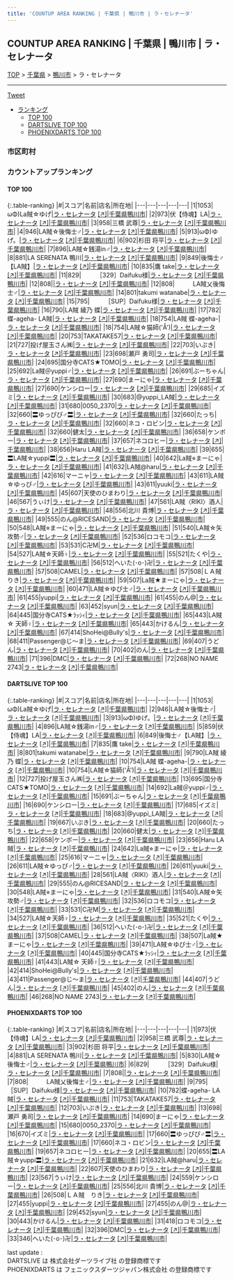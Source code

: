 ```yaml
---
title: 'COUNTUP AREA RANKING | 千葉県 | 鴨川市 | ラ・セレナータ'
---
```

## COUNTUP AREA RANKING | 千葉県 | 鴨川市 | ラ・セレナータ

[TOP](/darts/rank/) > [千葉県](/darts/rank/千葉県/) > [鴨川市](/darts/rank/千葉県/鴨川市/) > ラ・セレナータ

___

<a href="https://twitter.com/share?ref_src=twsrc%5Etfw" data-text="COUNTUP AREA RANKING | 千葉県鴨川市ラ・セレナータ" class="twitter-share-button" data-hashtags="DARTSLIVE,PHOENIXDARTS,darts,ダーツ" data-show-count="false">Tweet</a>

* [ランキング](#カウントアップランキング)
    * [TOP 100](#top-100)
    * [DARTSLIVE TOP 100](#dartslive-top-100)
    * [PHOENIXDARTS TOP 100](#phoenixdarts-top-100)

### 市区町村

<ul>

</ul>

### カウントアップランキング

#### TOP 100



{:.table-ranking}
|#|スコア|名前|店名|所在地|
|---|---|---|---|---|
|1|1053|<span class="rank-name-dl">ωΦ)La賊☆ゆげ</span>|<a href="/darts/rank/shops/69b48868d161e6d40d9b047a20a7ba1e.html">ラ・セレナータ</a> <a href="https://search.dartslive.com/jp/shop/69b48868d161e6d40d9b047a20a7ba1e">[↗]</a>|<a href="/darts/rank/千葉県/鴨川市">千葉県鴨川市</a>|
|2|973|<span class="rank-name-pd">伏【侍魂】LA</span>|<a href="/darts/rank/shops/8661.html">ラ・セレナータ</a> <a href="https://vs.phoenixdarts.com/jp/shop/shopDetailInfo/s_8661?s_seq=8661">[↗]</a>|<a href="/darts/rank/千葉県/鴨川市">千葉県鴨川市</a>|
|3|958|<span class="rank-name-pd"><span class="pro-icon-pd"></span>三橋 武尊</span>|<a href="/darts/rank/shops/8661.html">ラ・セレナータ</a> <a href="https://vs.phoenixdarts.com/jp/shop/shopDetailInfo/s_8661?s_seq=8661">[↗]</a>|<a href="/darts/rank/千葉県/鴨川市">千葉県鴨川市</a>|
|4|946|<span class="rank-name-dl">LA賊☆後悔士♂</span>|<a href="/darts/rank/shops/69b48868d161e6d40d9b047a20a7ba1e.html">ラ・セレナータ</a> <a href="https://search.dartslive.com/jp/shop/69b48868d161e6d40d9b047a20a7ba1e">[↗]</a>|<a href="/darts/rank/千葉県/鴨川市">千葉県鴨川市</a>|
|5|913|<span class="rank-name-dl">ωΦ)ゆげ。</span>|<a href="/darts/rank/shops/69b48868d161e6d40d9b047a20a7ba1e.html">ラ・セレナータ</a> <a href="https://search.dartslive.com/jp/shop/69b48868d161e6d40d9b047a20a7ba1e">[↗]</a>|<a href="/darts/rank/千葉県/鴨川市">千葉県鴨川市</a>|
|6|902|<span class="rank-name-pd">杉田 将平</span>|<a href="/darts/rank/shops/8661.html">ラ・セレナータ</a> <a href="https://vs.phoenixdarts.com/jp/shop/shopDetailInfo/s_8661?s_seq=8661">[↗]</a>|<a href="/darts/rank/千葉県/鴨川市">千葉県鴨川市</a>|
|7|896|<span class="rank-name-dl">LA賊☆銭湯in♂</span>|<a href="/darts/rank/shops/69b48868d161e6d40d9b047a20a7ba1e.html">ラ・セレナータ</a> <a href="https://search.dartslive.com/jp/shop/69b48868d161e6d40d9b047a20a7ba1e">[↗]</a>|<a href="/darts/rank/千葉県/鴨川市">千葉県鴨川市</a>|
|8|881|<span class="rank-name-pd">LA SERENATA 鴨川</span>|<a href="/darts/rank/shops/8661.html">ラ・セレナータ</a> <a href="https://vs.phoenixdarts.com/jp/shop/shopDetailInfo/s_8661?s_seq=8661">[↗]</a>|<a href="/darts/rank/千葉県/鴨川市">千葉県鴨川市</a>|
|9|849|<span class="rank-name-dl">後悔士♂【LA賊】</span>|<a href="/darts/rank/shops/69b48868d161e6d40d9b047a20a7ba1e.html">ラ・セレナータ</a> <a href="https://search.dartslive.com/jp/shop/69b48868d161e6d40d9b047a20a7ba1e">[↗]</a>|<a href="/darts/rank/千葉県/鴨川市">千葉県鴨川市</a>|
|10|835|<span class="rank-name-dl">鷹 take</span>|<a href="/darts/rank/shops/69b48868d161e6d40d9b047a20a7ba1e.html">ラ・セレナータ</a> <a href="https://search.dartslive.com/jp/shop/69b48868d161e6d40d9b047a20a7ba1e">[↗]</a>|<a href="/darts/rank/千葉県/鴨川市">千葉県鴨川市</a>|
|11|829|<span class="rank-name-pd">　　　［329］Daifuku様</span>|<a href="/darts/rank/shops/8661.html">ラ・セレナータ</a> <a href="https://vs.phoenixdarts.com/jp/shop/shopDetailInfo/s_8661?s_seq=8661">[↗]</a>|<a href="/darts/rank/千葉県/鴨川市">千葉県鴨川市</a>|
|12|808|<span class="rank-name-pd"></span>|<a href="/darts/rank/shops/8661.html">ラ・セレナータ</a> <a href="https://vs.phoenixdarts.com/jp/shop/shopDetailInfo/s_8661?s_seq=8661">[↗]</a>|<a href="/darts/rank/千葉県/鴨川市">千葉県鴨川市</a>|
|12|808|<span class="rank-name-pd">　　　LA賊乂後悔士♂</span>|<a href="/darts/rank/shops/8661.html">ラ・セレナータ</a> <a href="https://vs.phoenixdarts.com/jp/shop/shopDetailInfo/s_8661?s_seq=8661">[↗]</a>|<a href="/darts/rank/千葉県/鴨川市">千葉県鴨川市</a>|
|14|801|<span class="rank-name-dl">takumi watanabe</span>|<a href="/darts/rank/shops/69b48868d161e6d40d9b047a20a7ba1e.html">ラ・セレナータ</a> <a href="https://search.dartslive.com/jp/shop/69b48868d161e6d40d9b047a20a7ba1e">[↗]</a>|<a href="/darts/rank/千葉県/鴨川市">千葉県鴨川市</a>|
|15|795|<span class="rank-name-pd">　　　［SUP］Daifuku様</span>|<a href="/darts/rank/shops/8661.html">ラ・セレナータ</a> <a href="https://vs.phoenixdarts.com/jp/shop/shopDetailInfo/s_8661?s_seq=8661">[↗]</a>|<a href="/darts/rank/千葉県/鴨川市">千葉県鴨川市</a>|
|16|790|<span class="rank-name-dl">LA賊 綾乃 蝶</span>|<a href="/darts/rank/shops/69b48868d161e6d40d9b047a20a7ba1e.html">ラ・セレナータ</a> <a href="https://search.dartslive.com/jp/shop/69b48868d161e6d40d9b047a20a7ba1e">[↗]</a>|<a href="/darts/rank/千葉県/鴨川市">千葉県鴨川市</a>|
|17|782|<span class="rank-name-pd">蝶-ageha-  LA賊</span>|<a href="/darts/rank/shops/8661.html">ラ・セレナータ</a> <a href="https://vs.phoenixdarts.com/jp/shop/shopDetailInfo/s_8661?s_seq=8661">[↗]</a>|<a href="/darts/rank/千葉県/鴨川市">千葉県鴨川市</a>|
|18|754|<span class="rank-name-dl">LA賊 蝶-ageha-</span>|<a href="/darts/rank/shops/69b48868d161e6d40d9b047a20a7ba1e.html">ラ・セレナータ</a> <a href="https://search.dartslive.com/jp/shop/69b48868d161e6d40d9b047a20a7ba1e">[↗]</a>|<a href="/darts/rank/千葉県/鴨川市">千葉県鴨川市</a>|
|18|754|<span class="rank-name-dl">LA賊☆猫師(&#x27;Å&#x27;)</span>|<a href="/darts/rank/shops/69b48868d161e6d40d9b047a20a7ba1e.html">ラ・セレナータ</a> <a href="https://search.dartslive.com/jp/shop/69b48868d161e6d40d9b047a20a7ba1e">[↗]</a>|<a href="/darts/rank/千葉県/鴨川市">千葉県鴨川市</a>|
|20|753|<span class="rank-name-pd">TAKATAKE57</span>|<a href="/darts/rank/shops/8661.html">ラ・セレナータ</a> <a href="https://vs.phoenixdarts.com/jp/shop/shopDetailInfo/s_8661?s_seq=8661">[↗]</a>|<a href="/darts/rank/千葉県/鴨川市">千葉県鴨川市</a>|
|21|727|<span class="rank-name-dl">投げ屋玉さん㈱</span>|<a href="/darts/rank/shops/69b48868d161e6d40d9b047a20a7ba1e.html">ラ・セレナータ</a> <a href="https://search.dartslive.com/jp/shop/69b48868d161e6d40d9b047a20a7ba1e">[↗]</a>|<a href="/darts/rank/千葉県/鴨川市">千葉県鴨川市</a>|
|22|703|<span class="rank-name-pd">いぷき</span>|<a href="/darts/rank/shops/8661.html">ラ・セレナータ</a> <a href="https://vs.phoenixdarts.com/jp/shop/shopDetailInfo/s_8661?s_seq=8661">[↗]</a>|<a href="/darts/rank/千葉県/鴨川市">千葉県鴨川市</a>|
|23|698|<span class="rank-name-pd"><span class="pro-icon-pd"></span>瀬戸 勇司</span>|<a href="/darts/rank/shops/8661.html">ラ・セレナータ</a> <a href="https://vs.phoenixdarts.com/jp/shop/shopDetailInfo/s_8661?s_seq=8661">[↗]</a>|<a href="/darts/rank/千葉県/鴨川市">千葉県鴨川市</a>|
|24|695|<span class="rank-name-dl">国分寺CATS★TOMO</span>|<a href="/darts/rank/shops/69b48868d161e6d40d9b047a20a7ba1e.html">ラ・セレナータ</a> <a href="https://search.dartslive.com/jp/shop/69b48868d161e6d40d9b047a20a7ba1e">[↗]</a>|<a href="/darts/rank/千葉県/鴨川市">千葉県鴨川市</a>|
|25|692|<span class="rank-name-dl">La賊＠yuppi♂</span>|<a href="/darts/rank/shops/69b48868d161e6d40d9b047a20a7ba1e.html">ラ・セレナータ</a> <a href="https://search.dartslive.com/jp/shop/69b48868d161e6d40d9b047a20a7ba1e">[↗]</a>|<a href="/darts/rank/千葉県/鴨川市">千葉県鴨川市</a>|
|26|691|<span class="rank-name-dl">ぶーちゃん</span>|<a href="/darts/rank/shops/69b48868d161e6d40d9b047a20a7ba1e.html">ラ・セレナータ</a> <a href="https://search.dartslive.com/jp/shop/69b48868d161e6d40d9b047a20a7ba1e">[↗]</a>|<a href="/darts/rank/千葉県/鴨川市">千葉県鴨川市</a>|
|27|690|<span class="rank-name-pd">まーにゃ</span>|<a href="/darts/rank/shops/8661.html">ラ・セレナータ</a> <a href="https://vs.phoenixdarts.com/jp/shop/shopDetailInfo/s_8661?s_seq=8661">[↗]</a>|<a href="/darts/rank/千葉県/鴨川市">千葉県鴨川市</a>|
|27|690|<span class="rank-name-dl">ケンシロー</span>|<a href="/darts/rank/shops/69b48868d161e6d40d9b047a20a7ba1e.html">ラ・セレナータ</a> <a href="https://search.dartslive.com/jp/shop/69b48868d161e6d40d9b047a20a7ba1e">[↗]</a>|<a href="/darts/rank/千葉県/鴨川市">千葉県鴨川市</a>|
|29|685|<span class="rank-name-dl">イズミ</span>|<a href="/darts/rank/shops/69b48868d161e6d40d9b047a20a7ba1e.html">ラ・セレナータ</a> <a href="https://search.dartslive.com/jp/shop/69b48868d161e6d40d9b047a20a7ba1e">[↗]</a>|<a href="/darts/rank/千葉県/鴨川市">千葉県鴨川市</a>|
|30|683|<span class="rank-name-dl">@yuppi_LA賊</span>|<a href="/darts/rank/shops/69b48868d161e6d40d9b047a20a7ba1e.html">ラ・セレナータ</a> <a href="https://search.dartslive.com/jp/shop/69b48868d161e6d40d9b047a20a7ba1e">[↗]</a>|<a href="/darts/rank/千葉県/鴨川市">千葉県鴨川市</a>|
|31|680|<span class="rank-name-pd">0050_2370</span>|<a href="/darts/rank/shops/8661.html">ラ・セレナータ</a> <a href="https://vs.phoenixdarts.com/jp/shop/shopDetailInfo/s_8661?s_seq=8661">[↗]</a>|<a href="/darts/rank/千葉県/鴨川市">千葉県鴨川市</a>|
|32|660|<span class="rank-name-pd">〓ゆっぴぴ♂〓</span>|<a href="/darts/rank/shops/8661.html">ラ・セレナータ</a> <a href="https://vs.phoenixdarts.com/jp/shop/shopDetailInfo/s_8661?s_seq=8661">[↗]</a>|<a href="/darts/rank/千葉県/鴨川市">千葉県鴨川市</a>|
|32|660|<span class="rank-name-dl">たっち</span>|<a href="/darts/rank/shops/69b48868d161e6d40d9b047a20a7ba1e.html">ラ・セレナータ</a> <a href="https://search.dartslive.com/jp/shop/69b48868d161e6d40d9b047a20a7ba1e">[↗]</a>|<a href="/darts/rank/千葉県/鴨川市">千葉県鴨川市</a>|
|32|660|<span class="rank-name-pd">ネコ・ロビン</span>|<a href="/darts/rank/shops/8661.html">ラ・セレナータ</a> <a href="https://vs.phoenixdarts.com/jp/shop/shopDetailInfo/s_8661?s_seq=8661">[↗]</a>|<a href="/darts/rank/千葉県/鴨川市">千葉県鴨川市</a>|
|32|660|<span class="rank-name-dl">健太</span>|<a href="/darts/rank/shops/69b48868d161e6d40d9b047a20a7ba1e.html">ラ・セレナータ</a> <a href="https://search.dartslive.com/jp/shop/69b48868d161e6d40d9b047a20a7ba1e">[↗]</a>|<a href="/darts/rank/千葉県/鴨川市">千葉県鴨川市</a>|
|36|658|<span class="rank-name-dl">ケンボー</span>|<a href="/darts/rank/shops/69b48868d161e6d40d9b047a20a7ba1e.html">ラ・セレナータ</a> <a href="https://search.dartslive.com/jp/shop/69b48868d161e6d40d9b047a20a7ba1e">[↗]</a>|<a href="/darts/rank/千葉県/鴨川市">千葉県鴨川市</a>|
|37|657|<span class="rank-name-pd">ネコロヒー</span>|<a href="/darts/rank/shops/8661.html">ラ・セレナータ</a> <a href="https://vs.phoenixdarts.com/jp/shop/shopDetailInfo/s_8661?s_seq=8661">[↗]</a>|<a href="/darts/rank/千葉県/鴨川市">千葉県鴨川市</a>|
|38|656|<span class="rank-name-dl">Haru LA賊</span>|<a href="/darts/rank/shops/69b48868d161e6d40d9b047a20a7ba1e.html">ラ・セレナータ</a> <a href="https://search.dartslive.com/jp/shop/69b48868d161e6d40d9b047a20a7ba1e">[↗]</a>|<a href="/darts/rank/千葉県/鴨川市">千葉県鴨川市</a>|
|39|655|<span class="rank-name-pd">〓LA賊☆yuppi〓</span>|<a href="/darts/rank/shops/8661.html">ラ・セレナータ</a> <a href="https://vs.phoenixdarts.com/jp/shop/shopDetailInfo/s_8661?s_seq=8661">[↗]</a>|<a href="/darts/rank/千葉県/鴨川市">千葉県鴨川市</a>|
|40|642|<span class="rank-name-dl">La賊⭐︎まーにゃ</span>|<a href="/darts/rank/shops/69b48868d161e6d40d9b047a20a7ba1e.html">ラ・セレナータ</a> <a href="https://search.dartslive.com/jp/shop/69b48868d161e6d40d9b047a20a7ba1e">[↗]</a>|<a href="/darts/rank/千葉県/鴨川市">千葉県鴨川市</a>|
|41|632|<span class="rank-name-pd">LA賊@haru</span>|<a href="/darts/rank/shops/8661.html">ラ・セレナータ</a> <a href="https://vs.phoenixdarts.com/jp/shop/shopDetailInfo/s_8661?s_seq=8661">[↗]</a>|<a href="/darts/rank/千葉県/鴨川市">千葉県鴨川市</a>|
|42|616|<span class="rank-name-dl">マーニャ</span>|<a href="/darts/rank/shops/69b48868d161e6d40d9b047a20a7ba1e.html">ラ・セレナータ</a> <a href="https://search.dartslive.com/jp/shop/69b48868d161e6d40d9b047a20a7ba1e">[↗]</a>|<a href="/darts/rank/千葉県/鴨川市">千葉県鴨川市</a>|
|43|611|<span class="rank-name-dl">LA賊☆ゆっぴ♂</span>|<a href="/darts/rank/shops/69b48868d161e6d40d9b047a20a7ba1e.html">ラ・セレナータ</a> <a href="https://search.dartslive.com/jp/shop/69b48868d161e6d40d9b047a20a7ba1e">[↗]</a>|<a href="/darts/rank/千葉県/鴨川市">千葉県鴨川市</a>|
|43|611|<span class="rank-name-dl">yuuki</span>|<a href="/darts/rank/shops/69b48868d161e6d40d9b047a20a7ba1e.html">ラ・セレナータ</a> <a href="https://search.dartslive.com/jp/shop/69b48868d161e6d40d9b047a20a7ba1e">[↗]</a>|<a href="/darts/rank/千葉県/鴨川市">千葉県鴨川市</a>|
|45|607|<span class="rank-name-pd">天使のひまわり</span>|<a href="/darts/rank/shops/8661.html">ラ・セレナータ</a> <a href="https://vs.phoenixdarts.com/jp/shop/shopDetailInfo/s_8661?s_seq=8661">[↗]</a>|<a href="/darts/rank/千葉県/鴨川市">千葉県鴨川市</a>|
|46|567|<span class="rank-name-pd">うぃけ</span>|<a href="/darts/rank/shops/8661.html">ラ・セレナータ</a> <a href="https://vs.phoenixdarts.com/jp/shop/shopDetailInfo/s_8661?s_seq=8661">[↗]</a>|<a href="/darts/rank/千葉県/鴨川市">千葉県鴨川市</a>|
|47|561|<span class="rank-name-dl">LA賊〈RIKI〉酒人</span>|<a href="/darts/rank/shops/69b48868d161e6d40d9b047a20a7ba1e.html">ラ・セレナータ</a> <a href="https://search.dartslive.com/jp/shop/69b48868d161e6d40d9b047a20a7ba1e">[↗]</a>|<a href="/darts/rank/千葉県/鴨川市">千葉県鴨川市</a>|
|48|556|<span class="rank-name-pd">北川 貴博</span>|<a href="/darts/rank/shops/8661.html">ラ・セレナータ</a> <a href="https://vs.phoenixdarts.com/jp/shop/shopDetailInfo/s_8661?s_seq=8661">[↗]</a>|<a href="/darts/rank/千葉県/鴨川市">千葉県鴨川市</a>|
|49|555|<span class="rank-name-dl">のん@RICESAND</span>|<a href="/darts/rank/shops/69b48868d161e6d40d9b047a20a7ba1e.html">ラ・セレナータ</a> <a href="https://search.dartslive.com/jp/shop/69b48868d161e6d40d9b047a20a7ba1e">[↗]</a>|<a href="/darts/rank/千葉県/鴨川市">千葉県鴨川市</a>|
|50|548|<span class="rank-name-dl">LA賊⭐︎まーにゃ</span>|<a href="/darts/rank/shops/69b48868d161e6d40d9b047a20a7ba1e.html">ラ・セレナータ</a> <a href="https://search.dartslive.com/jp/shop/69b48868d161e6d40d9b047a20a7ba1e">[↗]</a>|<a href="/darts/rank/千葉県/鴨川市">千葉県鴨川市</a>|
|51|540|<span class="rank-name-dl">LA賊☆矢攻勢♂</span>|<a href="/darts/rank/shops/69b48868d161e6d40d9b047a20a7ba1e.html">ラ・セレナータ</a> <a href="https://search.dartslive.com/jp/shop/69b48868d161e6d40d9b047a20a7ba1e">[↗]</a>|<a href="/darts/rank/千葉県/鴨川市">千葉県鴨川市</a>|
|52|536|<span class="rank-name-dl">ロコモコ</span>|<a href="/darts/rank/shops/69b48868d161e6d40d9b047a20a7ba1e.html">ラ・セレナータ</a> <a href="https://search.dartslive.com/jp/shop/69b48868d161e6d40d9b047a20a7ba1e">[↗]</a>|<a href="/darts/rank/千葉県/鴨川市">千葉県鴨川市</a>|
|53|531|<span class="rank-name-dl">C卍M</span>|<a href="/darts/rank/shops/69b48868d161e6d40d9b047a20a7ba1e.html">ラ・セレナータ</a> <a href="https://search.dartslive.com/jp/shop/69b48868d161e6d40d9b047a20a7ba1e">[↗]</a>|<a href="/darts/rank/千葉県/鴨川市">千葉県鴨川市</a>|
|54|527|<span class="rank-name-dl">LA賊☆天師♀️</span>|<a href="/darts/rank/shops/69b48868d161e6d40d9b047a20a7ba1e.html">ラ・セレナータ</a> <a href="https://search.dartslive.com/jp/shop/69b48868d161e6d40d9b047a20a7ba1e">[↗]</a>|<a href="/darts/rank/千葉県/鴨川市">千葉県鴨川市</a>|
|55|521|<span class="rank-name-dl">たくや</span>|<a href="/darts/rank/shops/69b48868d161e6d40d9b047a20a7ba1e.html">ラ・セレナータ</a> <a href="https://search.dartslive.com/jp/shop/69b48868d161e6d40d9b047a20a7ba1e">[↗]</a>|<a href="/darts/rank/千葉県/鴨川市">千葉県鴨川市</a>|
|56|512|<span class="rank-name-dl">へいた(･o･)卍</span>|<a href="/darts/rank/shops/69b48868d161e6d40d9b047a20a7ba1e.html">ラ・セレナータ</a> <a href="https://search.dartslive.com/jp/shop/69b48868d161e6d40d9b047a20a7ba1e">[↗]</a>|<a href="/darts/rank/千葉県/鴨川市">千葉県鴨川市</a>|
|57|508|<span class="rank-name-dl">CAMEL</span>|<a href="/darts/rank/shops/69b48868d161e6d40d9b047a20a7ba1e.html">ラ・セレナータ</a> <a href="https://search.dartslive.com/jp/shop/69b48868d161e6d40d9b047a20a7ba1e">[↗]</a>|<a href="/darts/rank/千葉県/鴨川市">千葉県鴨川市</a>|
|57|508|<span class="rank-name-pd">ＬＡ賊　りき</span>|<a href="/darts/rank/shops/8661.html">ラ・セレナータ</a> <a href="https://vs.phoenixdarts.com/jp/shop/shopDetailInfo/s_8661?s_seq=8661">[↗]</a>|<a href="/darts/rank/千葉県/鴨川市">千葉県鴨川市</a>|
|59|507|<span class="rank-name-dl">La賊★まーにゃ</span>|<a href="/darts/rank/shops/69b48868d161e6d40d9b047a20a7ba1e.html">ラ・セレナータ</a> <a href="https://search.dartslive.com/jp/shop/69b48868d161e6d40d9b047a20a7ba1e">[↗]</a>|<a href="/darts/rank/千葉県/鴨川市">千葉県鴨川市</a>|
|60|471|<span class="rank-name-dl">LA賊☆ゆぴ士♂</span>|<a href="/darts/rank/shops/69b48868d161e6d40d9b047a20a7ba1e.html">ラ・セレナータ</a> <a href="https://search.dartslive.com/jp/shop/69b48868d161e6d40d9b047a20a7ba1e">[↗]</a>|<a href="/darts/rank/千葉県/鴨川市">千葉県鴨川市</a>|
|61|455|<span class="rank-name-pd">yuppi</span>|<a href="/darts/rank/shops/8661.html">ラ・セレナータ</a> <a href="https://vs.phoenixdarts.com/jp/shop/shopDetailInfo/s_8661?s_seq=8661">[↗]</a>|<a href="/darts/rank/千葉県/鴨川市">千葉県鴨川市</a>|
|61|455|<span class="rank-name-pd">のん@</span>|<a href="/darts/rank/shops/8661.html">ラ・セレナータ</a> <a href="https://vs.phoenixdarts.com/jp/shop/shopDetailInfo/s_8661?s_seq=8661">[↗]</a>|<a href="/darts/rank/千葉県/鴨川市">千葉県鴨川市</a>|
|63|452|<span class="rank-name-pd">syun</span>|<a href="/darts/rank/shops/8661.html">ラ・セレナータ</a> <a href="https://vs.phoenixdarts.com/jp/shop/shopDetailInfo/s_8661?s_seq=8661">[↗]</a>|<a href="/darts/rank/千葉県/鴨川市">千葉県鴨川市</a>|
|64|445|<span class="rank-name-dl">国分寺CATS★ﾗｯｼｨ</span>|<a href="/darts/rank/shops/69b48868d161e6d40d9b047a20a7ba1e.html">ラ・セレナータ</a> <a href="https://search.dartslive.com/jp/shop/69b48868d161e6d40d9b047a20a7ba1e">[↗]</a>|<a href="/darts/rank/千葉県/鴨川市">千葉県鴨川市</a>|
|65|443|<span class="rank-name-dl">LA賊☆ 天師♀️</span>|<a href="/darts/rank/shops/69b48868d161e6d40d9b047a20a7ba1e.html">ラ・セレナータ</a> <a href="https://search.dartslive.com/jp/shop/69b48868d161e6d40d9b047a20a7ba1e">[↗]</a>|<a href="/darts/rank/千葉県/鴨川市">千葉県鴨川市</a>|
|65|443|<span class="rank-name-pd">かけるん</span>|<a href="/darts/rank/shops/8661.html">ラ・セレナータ</a> <a href="https://vs.phoenixdarts.com/jp/shop/shopDetailInfo/s_8661?s_seq=8661">[↗]</a>|<a href="/darts/rank/千葉県/鴨川市">千葉県鴨川市</a>|
|67|414|<span class="rank-name-dl">ShoHei@Bully&#x27;s</span>|<a href="/darts/rank/shops/69b48868d161e6d40d9b047a20a7ba1e.html">ラ・セレナータ</a> <a href="https://search.dartslive.com/jp/shop/69b48868d161e6d40d9b047a20a7ba1e">[↗]</a>|<a href="/darts/rank/千葉県/鴨川市">千葉県鴨川市</a>|
|68|411|<span class="rank-name-dl">Passenger@じ〜ま</span>|<a href="/darts/rank/shops/69b48868d161e6d40d9b047a20a7ba1e.html">ラ・セレナータ</a> <a href="https://search.dartslive.com/jp/shop/69b48868d161e6d40d9b047a20a7ba1e">[↗]</a>|<a href="/darts/rank/千葉県/鴨川市">千葉県鴨川市</a>|
|69|407|<span class="rank-name-dl">うどん</span>|<a href="/darts/rank/shops/69b48868d161e6d40d9b047a20a7ba1e.html">ラ・セレナータ</a> <a href="https://search.dartslive.com/jp/shop/69b48868d161e6d40d9b047a20a7ba1e">[↗]</a>|<a href="/darts/rank/千葉県/鴨川市">千葉県鴨川市</a>|
|70|402|<span class="rank-name-dl">のん</span>|<a href="/darts/rank/shops/69b48868d161e6d40d9b047a20a7ba1e.html">ラ・セレナータ</a> <a href="https://search.dartslive.com/jp/shop/69b48868d161e6d40d9b047a20a7ba1e">[↗]</a>|<a href="/darts/rank/千葉県/鴨川市">千葉県鴨川市</a>|
|71|396|<span class="rank-name-pd">DMC</span>|<a href="/darts/rank/shops/8661.html">ラ・セレナータ</a> <a href="https://vs.phoenixdarts.com/jp/shop/shopDetailInfo/s_8661?s_seq=8661">[↗]</a>|<a href="/darts/rank/千葉県/鴨川市">千葉県鴨川市</a>|
|72|268|<span class="rank-name-dl">NO NAME 2743</span>|<a href="/darts/rank/shops/69b48868d161e6d40d9b047a20a7ba1e.html">ラ・セレナータ</a> <a href="https://search.dartslive.com/jp/shop/69b48868d161e6d40d9b047a20a7ba1e">[↗]</a>|<a href="/darts/rank/千葉県/鴨川市">千葉県鴨川市</a>|


#### DARTSLIVE TOP 100



{:.table-ranking}
|#|スコア|名前|店名|所在地|
|---|---|---|---|---|
|1|1053|<span class="rank-name-dl">ωΦ)La賊☆ゆげ</span>|<a href="/darts/rank/shops/69b48868d161e6d40d9b047a20a7ba1e.html">ラ・セレナータ</a> <a href="https://search.dartslive.com/jp/shop/69b48868d161e6d40d9b047a20a7ba1e">[↗]</a>|<a href="/darts/rank/千葉県/鴨川市">千葉県鴨川市</a>|
|2|946|<span class="rank-name-dl">LA賊☆後悔士♂</span>|<a href="/darts/rank/shops/69b48868d161e6d40d9b047a20a7ba1e.html">ラ・セレナータ</a> <a href="https://search.dartslive.com/jp/shop/69b48868d161e6d40d9b047a20a7ba1e">[↗]</a>|<a href="/darts/rank/千葉県/鴨川市">千葉県鴨川市</a>|
|3|913|<span class="rank-name-dl">ωΦ)ゆげ。</span>|<a href="/darts/rank/shops/69b48868d161e6d40d9b047a20a7ba1e.html">ラ・セレナータ</a> <a href="https://search.dartslive.com/jp/shop/69b48868d161e6d40d9b047a20a7ba1e">[↗]</a>|<a href="/darts/rank/千葉県/鴨川市">千葉県鴨川市</a>|
|4|896|<span class="rank-name-dl">LA賊☆銭湯in♂</span>|<a href="/darts/rank/shops/69b48868d161e6d40d9b047a20a7ba1e.html">ラ・セレナータ</a> <a href="https://search.dartslive.com/jp/shop/69b48868d161e6d40d9b047a20a7ba1e">[↗]</a>|<a href="/darts/rank/千葉県/鴨川市">千葉県鴨川市</a>|
|5|859|<span class="rank-name-dl">伏【侍魂】LA</span>|<a href="/darts/rank/shops/69b48868d161e6d40d9b047a20a7ba1e.html">ラ・セレナータ</a> <a href="https://search.dartslive.com/jp/shop/69b48868d161e6d40d9b047a20a7ba1e">[↗]</a>|<a href="/darts/rank/千葉県/鴨川市">千葉県鴨川市</a>|
|6|849|<span class="rank-name-dl">後悔士♂【LA賊】</span>|<a href="/darts/rank/shops/69b48868d161e6d40d9b047a20a7ba1e.html">ラ・セレナータ</a> <a href="https://search.dartslive.com/jp/shop/69b48868d161e6d40d9b047a20a7ba1e">[↗]</a>|<a href="/darts/rank/千葉県/鴨川市">千葉県鴨川市</a>|
|7|835|<span class="rank-name-dl">鷹 take</span>|<a href="/darts/rank/shops/69b48868d161e6d40d9b047a20a7ba1e.html">ラ・セレナータ</a> <a href="https://search.dartslive.com/jp/shop/69b48868d161e6d40d9b047a20a7ba1e">[↗]</a>|<a href="/darts/rank/千葉県/鴨川市">千葉県鴨川市</a>|
|8|801|<span class="rank-name-dl">takumi watanabe</span>|<a href="/darts/rank/shops/69b48868d161e6d40d9b047a20a7ba1e.html">ラ・セレナータ</a> <a href="https://search.dartslive.com/jp/shop/69b48868d161e6d40d9b047a20a7ba1e">[↗]</a>|<a href="/darts/rank/千葉県/鴨川市">千葉県鴨川市</a>|
|9|790|<span class="rank-name-dl">LA賊 綾乃 蝶</span>|<a href="/darts/rank/shops/69b48868d161e6d40d9b047a20a7ba1e.html">ラ・セレナータ</a> <a href="https://search.dartslive.com/jp/shop/69b48868d161e6d40d9b047a20a7ba1e">[↗]</a>|<a href="/darts/rank/千葉県/鴨川市">千葉県鴨川市</a>|
|10|754|<span class="rank-name-dl">LA賊 蝶-ageha-</span>|<a href="/darts/rank/shops/69b48868d161e6d40d9b047a20a7ba1e.html">ラ・セレナータ</a> <a href="https://search.dartslive.com/jp/shop/69b48868d161e6d40d9b047a20a7ba1e">[↗]</a>|<a href="/darts/rank/千葉県/鴨川市">千葉県鴨川市</a>|
|10|754|<span class="rank-name-dl">LA賊☆猫師(&#x27;Å&#x27;)</span>|<a href="/darts/rank/shops/69b48868d161e6d40d9b047a20a7ba1e.html">ラ・セレナータ</a> <a href="https://search.dartslive.com/jp/shop/69b48868d161e6d40d9b047a20a7ba1e">[↗]</a>|<a href="/darts/rank/千葉県/鴨川市">千葉県鴨川市</a>|
|12|727|<span class="rank-name-dl">投げ屋玉さん㈱</span>|<a href="/darts/rank/shops/69b48868d161e6d40d9b047a20a7ba1e.html">ラ・セレナータ</a> <a href="https://search.dartslive.com/jp/shop/69b48868d161e6d40d9b047a20a7ba1e">[↗]</a>|<a href="/darts/rank/千葉県/鴨川市">千葉県鴨川市</a>|
|13|695|<span class="rank-name-dl">国分寺CATS★TOMO</span>|<a href="/darts/rank/shops/69b48868d161e6d40d9b047a20a7ba1e.html">ラ・セレナータ</a> <a href="https://search.dartslive.com/jp/shop/69b48868d161e6d40d9b047a20a7ba1e">[↗]</a>|<a href="/darts/rank/千葉県/鴨川市">千葉県鴨川市</a>|
|14|692|<span class="rank-name-dl">La賊＠yuppi♂</span>|<a href="/darts/rank/shops/69b48868d161e6d40d9b047a20a7ba1e.html">ラ・セレナータ</a> <a href="https://search.dartslive.com/jp/shop/69b48868d161e6d40d9b047a20a7ba1e">[↗]</a>|<a href="/darts/rank/千葉県/鴨川市">千葉県鴨川市</a>|
|15|691|<span class="rank-name-dl">ぶーちゃん</span>|<a href="/darts/rank/shops/69b48868d161e6d40d9b047a20a7ba1e.html">ラ・セレナータ</a> <a href="https://search.dartslive.com/jp/shop/69b48868d161e6d40d9b047a20a7ba1e">[↗]</a>|<a href="/darts/rank/千葉県/鴨川市">千葉県鴨川市</a>|
|16|690|<span class="rank-name-dl">ケンシロー</span>|<a href="/darts/rank/shops/69b48868d161e6d40d9b047a20a7ba1e.html">ラ・セレナータ</a> <a href="https://search.dartslive.com/jp/shop/69b48868d161e6d40d9b047a20a7ba1e">[↗]</a>|<a href="/darts/rank/千葉県/鴨川市">千葉県鴨川市</a>|
|17|685|<span class="rank-name-dl">イズミ</span>|<a href="/darts/rank/shops/69b48868d161e6d40d9b047a20a7ba1e.html">ラ・セレナータ</a> <a href="https://search.dartslive.com/jp/shop/69b48868d161e6d40d9b047a20a7ba1e">[↗]</a>|<a href="/darts/rank/千葉県/鴨川市">千葉県鴨川市</a>|
|18|683|<span class="rank-name-dl">@yuppi_LA賊</span>|<a href="/darts/rank/shops/69b48868d161e6d40d9b047a20a7ba1e.html">ラ・セレナータ</a> <a href="https://search.dartslive.com/jp/shop/69b48868d161e6d40d9b047a20a7ba1e">[↗]</a>|<a href="/darts/rank/千葉県/鴨川市">千葉県鴨川市</a>|
|19|667|<span class="rank-name-dl">いぷき</span>|<a href="/darts/rank/shops/69b48868d161e6d40d9b047a20a7ba1e.html">ラ・セレナータ</a> <a href="https://search.dartslive.com/jp/shop/69b48868d161e6d40d9b047a20a7ba1e">[↗]</a>|<a href="/darts/rank/千葉県/鴨川市">千葉県鴨川市</a>|
|20|660|<span class="rank-name-dl">たっち</span>|<a href="/darts/rank/shops/69b48868d161e6d40d9b047a20a7ba1e.html">ラ・セレナータ</a> <a href="https://search.dartslive.com/jp/shop/69b48868d161e6d40d9b047a20a7ba1e">[↗]</a>|<a href="/darts/rank/千葉県/鴨川市">千葉県鴨川市</a>|
|20|660|<span class="rank-name-dl">健太</span>|<a href="/darts/rank/shops/69b48868d161e6d40d9b047a20a7ba1e.html">ラ・セレナータ</a> <a href="https://search.dartslive.com/jp/shop/69b48868d161e6d40d9b047a20a7ba1e">[↗]</a>|<a href="/darts/rank/千葉県/鴨川市">千葉県鴨川市</a>|
|22|658|<span class="rank-name-dl">ケンボー</span>|<a href="/darts/rank/shops/69b48868d161e6d40d9b047a20a7ba1e.html">ラ・セレナータ</a> <a href="https://search.dartslive.com/jp/shop/69b48868d161e6d40d9b047a20a7ba1e">[↗]</a>|<a href="/darts/rank/千葉県/鴨川市">千葉県鴨川市</a>|
|23|656|<span class="rank-name-dl">Haru LA賊</span>|<a href="/darts/rank/shops/69b48868d161e6d40d9b047a20a7ba1e.html">ラ・セレナータ</a> <a href="https://search.dartslive.com/jp/shop/69b48868d161e6d40d9b047a20a7ba1e">[↗]</a>|<a href="/darts/rank/千葉県/鴨川市">千葉県鴨川市</a>|
|24|642|<span class="rank-name-dl">La賊⭐︎まーにゃ</span>|<a href="/darts/rank/shops/69b48868d161e6d40d9b047a20a7ba1e.html">ラ・セレナータ</a> <a href="https://search.dartslive.com/jp/shop/69b48868d161e6d40d9b047a20a7ba1e">[↗]</a>|<a href="/darts/rank/千葉県/鴨川市">千葉県鴨川市</a>|
|25|616|<span class="rank-name-dl">マーニャ</span>|<a href="/darts/rank/shops/69b48868d161e6d40d9b047a20a7ba1e.html">ラ・セレナータ</a> <a href="https://search.dartslive.com/jp/shop/69b48868d161e6d40d9b047a20a7ba1e">[↗]</a>|<a href="/darts/rank/千葉県/鴨川市">千葉県鴨川市</a>|
|26|611|<span class="rank-name-dl">LA賊☆ゆっぴ♂</span>|<a href="/darts/rank/shops/69b48868d161e6d40d9b047a20a7ba1e.html">ラ・セレナータ</a> <a href="https://search.dartslive.com/jp/shop/69b48868d161e6d40d9b047a20a7ba1e">[↗]</a>|<a href="/darts/rank/千葉県/鴨川市">千葉県鴨川市</a>|
|26|611|<span class="rank-name-dl">yuuki</span>|<a href="/darts/rank/shops/69b48868d161e6d40d9b047a20a7ba1e.html">ラ・セレナータ</a> <a href="https://search.dartslive.com/jp/shop/69b48868d161e6d40d9b047a20a7ba1e">[↗]</a>|<a href="/darts/rank/千葉県/鴨川市">千葉県鴨川市</a>|
|28|561|<span class="rank-name-dl">LA賊〈RIKI〉酒人</span>|<a href="/darts/rank/shops/69b48868d161e6d40d9b047a20a7ba1e.html">ラ・セレナータ</a> <a href="https://search.dartslive.com/jp/shop/69b48868d161e6d40d9b047a20a7ba1e">[↗]</a>|<a href="/darts/rank/千葉県/鴨川市">千葉県鴨川市</a>|
|29|555|<span class="rank-name-dl">のん@RICESAND</span>|<a href="/darts/rank/shops/69b48868d161e6d40d9b047a20a7ba1e.html">ラ・セレナータ</a> <a href="https://search.dartslive.com/jp/shop/69b48868d161e6d40d9b047a20a7ba1e">[↗]</a>|<a href="/darts/rank/千葉県/鴨川市">千葉県鴨川市</a>|
|30|548|<span class="rank-name-dl">LA賊⭐︎まーにゃ</span>|<a href="/darts/rank/shops/69b48868d161e6d40d9b047a20a7ba1e.html">ラ・セレナータ</a> <a href="https://search.dartslive.com/jp/shop/69b48868d161e6d40d9b047a20a7ba1e">[↗]</a>|<a href="/darts/rank/千葉県/鴨川市">千葉県鴨川市</a>|
|31|540|<span class="rank-name-dl">LA賊☆矢攻勢♂</span>|<a href="/darts/rank/shops/69b48868d161e6d40d9b047a20a7ba1e.html">ラ・セレナータ</a> <a href="https://search.dartslive.com/jp/shop/69b48868d161e6d40d9b047a20a7ba1e">[↗]</a>|<a href="/darts/rank/千葉県/鴨川市">千葉県鴨川市</a>|
|32|536|<span class="rank-name-dl">ロコモコ</span>|<a href="/darts/rank/shops/69b48868d161e6d40d9b047a20a7ba1e.html">ラ・セレナータ</a> <a href="https://search.dartslive.com/jp/shop/69b48868d161e6d40d9b047a20a7ba1e">[↗]</a>|<a href="/darts/rank/千葉県/鴨川市">千葉県鴨川市</a>|
|33|531|<span class="rank-name-dl">C卍M</span>|<a href="/darts/rank/shops/69b48868d161e6d40d9b047a20a7ba1e.html">ラ・セレナータ</a> <a href="https://search.dartslive.com/jp/shop/69b48868d161e6d40d9b047a20a7ba1e">[↗]</a>|<a href="/darts/rank/千葉県/鴨川市">千葉県鴨川市</a>|
|34|527|<span class="rank-name-dl">LA賊☆天師♀️</span>|<a href="/darts/rank/shops/69b48868d161e6d40d9b047a20a7ba1e.html">ラ・セレナータ</a> <a href="https://search.dartslive.com/jp/shop/69b48868d161e6d40d9b047a20a7ba1e">[↗]</a>|<a href="/darts/rank/千葉県/鴨川市">千葉県鴨川市</a>|
|35|521|<span class="rank-name-dl">たくや</span>|<a href="/darts/rank/shops/69b48868d161e6d40d9b047a20a7ba1e.html">ラ・セレナータ</a> <a href="https://search.dartslive.com/jp/shop/69b48868d161e6d40d9b047a20a7ba1e">[↗]</a>|<a href="/darts/rank/千葉県/鴨川市">千葉県鴨川市</a>|
|36|512|<span class="rank-name-dl">へいた(･o･)卍</span>|<a href="/darts/rank/shops/69b48868d161e6d40d9b047a20a7ba1e.html">ラ・セレナータ</a> <a href="https://search.dartslive.com/jp/shop/69b48868d161e6d40d9b047a20a7ba1e">[↗]</a>|<a href="/darts/rank/千葉県/鴨川市">千葉県鴨川市</a>|
|37|508|<span class="rank-name-dl">CAMEL</span>|<a href="/darts/rank/shops/69b48868d161e6d40d9b047a20a7ba1e.html">ラ・セレナータ</a> <a href="https://search.dartslive.com/jp/shop/69b48868d161e6d40d9b047a20a7ba1e">[↗]</a>|<a href="/darts/rank/千葉県/鴨川市">千葉県鴨川市</a>|
|38|507|<span class="rank-name-dl">La賊★まーにゃ</span>|<a href="/darts/rank/shops/69b48868d161e6d40d9b047a20a7ba1e.html">ラ・セレナータ</a> <a href="https://search.dartslive.com/jp/shop/69b48868d161e6d40d9b047a20a7ba1e">[↗]</a>|<a href="/darts/rank/千葉県/鴨川市">千葉県鴨川市</a>|
|39|471|<span class="rank-name-dl">LA賊☆ゆぴ士♂</span>|<a href="/darts/rank/shops/69b48868d161e6d40d9b047a20a7ba1e.html">ラ・セレナータ</a> <a href="https://search.dartslive.com/jp/shop/69b48868d161e6d40d9b047a20a7ba1e">[↗]</a>|<a href="/darts/rank/千葉県/鴨川市">千葉県鴨川市</a>|
|40|445|<span class="rank-name-dl">国分寺CATS★ﾗｯｼｨ</span>|<a href="/darts/rank/shops/69b48868d161e6d40d9b047a20a7ba1e.html">ラ・セレナータ</a> <a href="https://search.dartslive.com/jp/shop/69b48868d161e6d40d9b047a20a7ba1e">[↗]</a>|<a href="/darts/rank/千葉県/鴨川市">千葉県鴨川市</a>|
|41|443|<span class="rank-name-dl">LA賊☆ 天師♀️</span>|<a href="/darts/rank/shops/69b48868d161e6d40d9b047a20a7ba1e.html">ラ・セレナータ</a> <a href="https://search.dartslive.com/jp/shop/69b48868d161e6d40d9b047a20a7ba1e">[↗]</a>|<a href="/darts/rank/千葉県/鴨川市">千葉県鴨川市</a>|
|42|414|<span class="rank-name-dl">ShoHei@Bully&#x27;s</span>|<a href="/darts/rank/shops/69b48868d161e6d40d9b047a20a7ba1e.html">ラ・セレナータ</a> <a href="https://search.dartslive.com/jp/shop/69b48868d161e6d40d9b047a20a7ba1e">[↗]</a>|<a href="/darts/rank/千葉県/鴨川市">千葉県鴨川市</a>|
|43|411|<span class="rank-name-dl">Passenger@じ〜ま</span>|<a href="/darts/rank/shops/69b48868d161e6d40d9b047a20a7ba1e.html">ラ・セレナータ</a> <a href="https://search.dartslive.com/jp/shop/69b48868d161e6d40d9b047a20a7ba1e">[↗]</a>|<a href="/darts/rank/千葉県/鴨川市">千葉県鴨川市</a>|
|44|407|<span class="rank-name-dl">うどん</span>|<a href="/darts/rank/shops/69b48868d161e6d40d9b047a20a7ba1e.html">ラ・セレナータ</a> <a href="https://search.dartslive.com/jp/shop/69b48868d161e6d40d9b047a20a7ba1e">[↗]</a>|<a href="/darts/rank/千葉県/鴨川市">千葉県鴨川市</a>|
|45|402|<span class="rank-name-dl">のん</span>|<a href="/darts/rank/shops/69b48868d161e6d40d9b047a20a7ba1e.html">ラ・セレナータ</a> <a href="https://search.dartslive.com/jp/shop/69b48868d161e6d40d9b047a20a7ba1e">[↗]</a>|<a href="/darts/rank/千葉県/鴨川市">千葉県鴨川市</a>|
|46|268|<span class="rank-name-dl">NO NAME 2743</span>|<a href="/darts/rank/shops/69b48868d161e6d40d9b047a20a7ba1e.html">ラ・セレナータ</a> <a href="https://search.dartslive.com/jp/shop/69b48868d161e6d40d9b047a20a7ba1e">[↗]</a>|<a href="/darts/rank/千葉県/鴨川市">千葉県鴨川市</a>|


#### PHOENIXDARTS TOP 100



{:.table-ranking}
|#|スコア|名前|店名|所在地|
|---|---|---|---|---|
|1|973|<span class="rank-name-pd">伏【侍魂】LA</span>|<a href="/darts/rank/shops/8661.html">ラ・セレナータ</a> <a href="https://vs.phoenixdarts.com/jp/shop/shopDetailInfo/s_8661?s_seq=8661">[↗]</a>|<a href="/darts/rank/千葉県/鴨川市">千葉県鴨川市</a>|
|2|958|<span class="rank-name-pd"><span class="pro-icon-pd"></span>三橋 武尊</span>|<a href="/darts/rank/shops/8661.html">ラ・セレナータ</a> <a href="https://vs.phoenixdarts.com/jp/shop/shopDetailInfo/s_8661?s_seq=8661">[↗]</a>|<a href="/darts/rank/千葉県/鴨川市">千葉県鴨川市</a>|
|3|902|<span class="rank-name-pd">杉田 将平</span>|<a href="/darts/rank/shops/8661.html">ラ・セレナータ</a> <a href="https://vs.phoenixdarts.com/jp/shop/shopDetailInfo/s_8661?s_seq=8661">[↗]</a>|<a href="/darts/rank/千葉県/鴨川市">千葉県鴨川市</a>|
|4|881|<span class="rank-name-pd">LA SERENATA 鴨川</span>|<a href="/darts/rank/shops/8661.html">ラ・セレナータ</a> <a href="https://vs.phoenixdarts.com/jp/shop/shopDetailInfo/s_8661?s_seq=8661">[↗]</a>|<a href="/darts/rank/千葉県/鴨川市">千葉県鴨川市</a>|
|5|830|<span class="rank-name-pd">LA賊☆後悔士♂</span>|<a href="/darts/rank/shops/8661.html">ラ・セレナータ</a> <a href="https://vs.phoenixdarts.com/jp/shop/shopDetailInfo/s_8661?s_seq=8661">[↗]</a>|<a href="/darts/rank/千葉県/鴨川市">千葉県鴨川市</a>|
|6|829|<span class="rank-name-pd">　　　［329］Daifuku様</span>|<a href="/darts/rank/shops/8661.html">ラ・セレナータ</a> <a href="https://vs.phoenixdarts.com/jp/shop/shopDetailInfo/s_8661?s_seq=8661">[↗]</a>|<a href="/darts/rank/千葉県/鴨川市">千葉県鴨川市</a>|
|7|808|<span class="rank-name-pd"></span>|<a href="/darts/rank/shops/8661.html">ラ・セレナータ</a> <a href="https://vs.phoenixdarts.com/jp/shop/shopDetailInfo/s_8661?s_seq=8661">[↗]</a>|<a href="/darts/rank/千葉県/鴨川市">千葉県鴨川市</a>|
|7|808|<span class="rank-name-pd">　　　LA賊乂後悔士♂</span>|<a href="/darts/rank/shops/8661.html">ラ・セレナータ</a> <a href="https://vs.phoenixdarts.com/jp/shop/shopDetailInfo/s_8661?s_seq=8661">[↗]</a>|<a href="/darts/rank/千葉県/鴨川市">千葉県鴨川市</a>|
|9|795|<span class="rank-name-pd">　　　［SUP］Daifuku様</span>|<a href="/darts/rank/shops/8661.html">ラ・セレナータ</a> <a href="https://vs.phoenixdarts.com/jp/shop/shopDetailInfo/s_8661?s_seq=8661">[↗]</a>|<a href="/darts/rank/千葉県/鴨川市">千葉県鴨川市</a>|
|10|782|<span class="rank-name-pd">蝶-ageha-  LA賊</span>|<a href="/darts/rank/shops/8661.html">ラ・セレナータ</a> <a href="https://vs.phoenixdarts.com/jp/shop/shopDetailInfo/s_8661?s_seq=8661">[↗]</a>|<a href="/darts/rank/千葉県/鴨川市">千葉県鴨川市</a>|
|11|753|<span class="rank-name-pd">TAKATAKE57</span>|<a href="/darts/rank/shops/8661.html">ラ・セレナータ</a> <a href="https://vs.phoenixdarts.com/jp/shop/shopDetailInfo/s_8661?s_seq=8661">[↗]</a>|<a href="/darts/rank/千葉県/鴨川市">千葉県鴨川市</a>|
|12|703|<span class="rank-name-pd">いぷき</span>|<a href="/darts/rank/shops/8661.html">ラ・セレナータ</a> <a href="https://vs.phoenixdarts.com/jp/shop/shopDetailInfo/s_8661?s_seq=8661">[↗]</a>|<a href="/darts/rank/千葉県/鴨川市">千葉県鴨川市</a>|
|13|698|<span class="rank-name-pd"><span class="pro-icon-pd"></span>瀬戸 勇司</span>|<a href="/darts/rank/shops/8661.html">ラ・セレナータ</a> <a href="https://vs.phoenixdarts.com/jp/shop/shopDetailInfo/s_8661?s_seq=8661">[↗]</a>|<a href="/darts/rank/千葉県/鴨川市">千葉県鴨川市</a>|
|14|690|<span class="rank-name-pd">まーにゃ</span>|<a href="/darts/rank/shops/8661.html">ラ・セレナータ</a> <a href="https://vs.phoenixdarts.com/jp/shop/shopDetailInfo/s_8661?s_seq=8661">[↗]</a>|<a href="/darts/rank/千葉県/鴨川市">千葉県鴨川市</a>|
|15|680|<span class="rank-name-pd">0050_2370</span>|<a href="/darts/rank/shops/8661.html">ラ・セレナータ</a> <a href="https://vs.phoenixdarts.com/jp/shop/shopDetailInfo/s_8661?s_seq=8661">[↗]</a>|<a href="/darts/rank/千葉県/鴨川市">千葉県鴨川市</a>|
|16|670|<span class="rank-name-pd">イズミ</span>|<a href="/darts/rank/shops/8661.html">ラ・セレナータ</a> <a href="https://vs.phoenixdarts.com/jp/shop/shopDetailInfo/s_8661?s_seq=8661">[↗]</a>|<a href="/darts/rank/千葉県/鴨川市">千葉県鴨川市</a>|
|17|660|<span class="rank-name-pd">〓ゆっぴぴ♂〓</span>|<a href="/darts/rank/shops/8661.html">ラ・セレナータ</a> <a href="https://vs.phoenixdarts.com/jp/shop/shopDetailInfo/s_8661?s_seq=8661">[↗]</a>|<a href="/darts/rank/千葉県/鴨川市">千葉県鴨川市</a>|
|17|660|<span class="rank-name-pd">ネコ・ロビン</span>|<a href="/darts/rank/shops/8661.html">ラ・セレナータ</a> <a href="https://vs.phoenixdarts.com/jp/shop/shopDetailInfo/s_8661?s_seq=8661">[↗]</a>|<a href="/darts/rank/千葉県/鴨川市">千葉県鴨川市</a>|
|19|657|<span class="rank-name-pd">ネコロヒー</span>|<a href="/darts/rank/shops/8661.html">ラ・セレナータ</a> <a href="https://vs.phoenixdarts.com/jp/shop/shopDetailInfo/s_8661?s_seq=8661">[↗]</a>|<a href="/darts/rank/千葉県/鴨川市">千葉県鴨川市</a>|
|20|655|<span class="rank-name-pd">〓LA賊☆yuppi〓</span>|<a href="/darts/rank/shops/8661.html">ラ・セレナータ</a> <a href="https://vs.phoenixdarts.com/jp/shop/shopDetailInfo/s_8661?s_seq=8661">[↗]</a>|<a href="/darts/rank/千葉県/鴨川市">千葉県鴨川市</a>|
|21|632|<span class="rank-name-pd">LA賊@haru</span>|<a href="/darts/rank/shops/8661.html">ラ・セレナータ</a> <a href="https://vs.phoenixdarts.com/jp/shop/shopDetailInfo/s_8661?s_seq=8661">[↗]</a>|<a href="/darts/rank/千葉県/鴨川市">千葉県鴨川市</a>|
|22|607|<span class="rank-name-pd">天使のひまわり</span>|<a href="/darts/rank/shops/8661.html">ラ・セレナータ</a> <a href="https://vs.phoenixdarts.com/jp/shop/shopDetailInfo/s_8661?s_seq=8661">[↗]</a>|<a href="/darts/rank/千葉県/鴨川市">千葉県鴨川市</a>|
|23|567|<span class="rank-name-pd">うぃけ</span>|<a href="/darts/rank/shops/8661.html">ラ・セレナータ</a> <a href="https://vs.phoenixdarts.com/jp/shop/shopDetailInfo/s_8661?s_seq=8661">[↗]</a>|<a href="/darts/rank/千葉県/鴨川市">千葉県鴨川市</a>|
|24|559|<span class="rank-name-pd">ケンシロー</span>|<a href="/darts/rank/shops/8661.html">ラ・セレナータ</a> <a href="https://vs.phoenixdarts.com/jp/shop/shopDetailInfo/s_8661?s_seq=8661">[↗]</a>|<a href="/darts/rank/千葉県/鴨川市">千葉県鴨川市</a>|
|25|556|<span class="rank-name-pd">北川 貴博</span>|<a href="/darts/rank/shops/8661.html">ラ・セレナータ</a> <a href="https://vs.phoenixdarts.com/jp/shop/shopDetailInfo/s_8661?s_seq=8661">[↗]</a>|<a href="/darts/rank/千葉県/鴨川市">千葉県鴨川市</a>|
|26|508|<span class="rank-name-pd">ＬＡ賊　りき</span>|<a href="/darts/rank/shops/8661.html">ラ・セレナータ</a> <a href="https://vs.phoenixdarts.com/jp/shop/shopDetailInfo/s_8661?s_seq=8661">[↗]</a>|<a href="/darts/rank/千葉県/鴨川市">千葉県鴨川市</a>|
|27|455|<span class="rank-name-pd">yuppi</span>|<a href="/darts/rank/shops/8661.html">ラ・セレナータ</a> <a href="https://vs.phoenixdarts.com/jp/shop/shopDetailInfo/s_8661?s_seq=8661">[↗]</a>|<a href="/darts/rank/千葉県/鴨川市">千葉県鴨川市</a>|
|27|455|<span class="rank-name-pd">のん@</span>|<a href="/darts/rank/shops/8661.html">ラ・セレナータ</a> <a href="https://vs.phoenixdarts.com/jp/shop/shopDetailInfo/s_8661?s_seq=8661">[↗]</a>|<a href="/darts/rank/千葉県/鴨川市">千葉県鴨川市</a>|
|29|452|<span class="rank-name-pd">syun</span>|<a href="/darts/rank/shops/8661.html">ラ・セレナータ</a> <a href="https://vs.phoenixdarts.com/jp/shop/shopDetailInfo/s_8661?s_seq=8661">[↗]</a>|<a href="/darts/rank/千葉県/鴨川市">千葉県鴨川市</a>|
|30|443|<span class="rank-name-pd">かけるん</span>|<a href="/darts/rank/shops/8661.html">ラ・セレナータ</a> <a href="https://vs.phoenixdarts.com/jp/shop/shopDetailInfo/s_8661?s_seq=8661">[↗]</a>|<a href="/darts/rank/千葉県/鴨川市">千葉県鴨川市</a>|
|31|418|<span class="rank-name-pd">ロコモコ</span>|<a href="/darts/rank/shops/8661.html">ラ・セレナータ</a> <a href="https://vs.phoenixdarts.com/jp/shop/shopDetailInfo/s_8661?s_seq=8661">[↗]</a>|<a href="/darts/rank/千葉県/鴨川市">千葉県鴨川市</a>|
|32|396|<span class="rank-name-pd">DMC</span>|<a href="/darts/rank/shops/8661.html">ラ・セレナータ</a> <a href="https://vs.phoenixdarts.com/jp/shop/shopDetailInfo/s_8661?s_seq=8661">[↗]</a>|<a href="/darts/rank/千葉県/鴨川市">千葉県鴨川市</a>|
|33|346|<span class="rank-name-pd">へいた(･o･)卍</span>|<a href="/darts/rank/shops/8661.html">ラ・セレナータ</a> <a href="https://vs.phoenixdarts.com/jp/shop/shopDetailInfo/s_8661?s_seq=8661">[↗]</a>|<a href="/darts/rank/千葉県/鴨川市">千葉県鴨川市</a>|


<div class="footer border-top border-gray-light mt-5 pt-3 text-right text-gray">
    last update : <span style="font-weight: italic" id="foot_last_modified"></span><br />
    DARTSLIVE は 株式会社ダーツライブ社 の登録商標です<br />
    PHOENIXDARTS は フェニックスダーツジャパン株式会社 の登録商標です<br />
</div>

<script src="https://cdnjs.cloudflare.com/ajax/libs/jquery.tablesorter/2.31.3/js/jquery.tablesorter.min.js" integrity="sha512-qzgd5cYSZcosqpzpn7zF2ZId8f/8CHmFKZ8j7mU4OUXTNRd5g+ZHBPsgKEwoqxCtdQvExE5LprwwPAgoicguNg==" crossorigin="anonymous" referrerpolicy="no-referrer"></script>
<link rel="stylesheet" href="https://cdnjs.cloudflare.com/ajax/libs/jquery.tablesorter/2.31.3/css/theme.default.min.css" integrity="sha512-wghhOJkjQX0Lh3NSWvNKeZ0ZpNn+SPVXX1Qyc9OCaogADktxrBiBdKGDoqVUOyhStvMBmJQ8ZdMHiR3wuEq8+w==" crossorigin="anonymous" referrerpolicy="no-referrer" />
<script>
$(function() {
    $(".table-ranking").tablesorter({sortList:[[0, 0]]});
    $("#foot_last_modified").text(formatDate(new Date(document.lastModified), 'yyyy-MM-dd HH:mm:ss'));
});
</script>

<script async src="https://platform.twitter.com/widgets.js" charset="utf-8"></script>